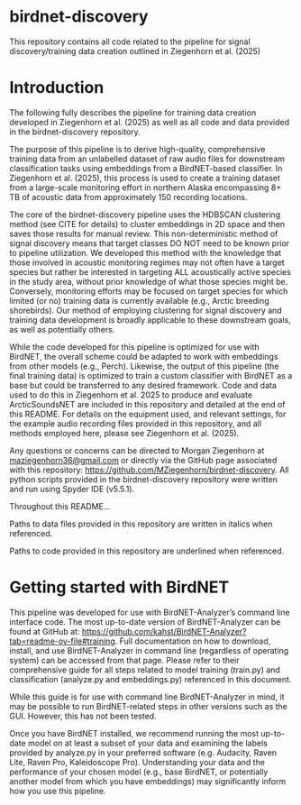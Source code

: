 # birdnet-discovery
This repository contains all code related to the pipeline for signal discovery/training data creation outlined in Ziegenhorn et al. (2025) 


# Introduction

The following fully describes the pipeline for training data creation developed in Ziegenhorn et al. (2025) as well as all code and data provided in the birdnet-discovery repository. 

The purpose of this pipeline is to derive high-quality, comprehensive training data from an unlabelled dataset of raw audio files for downstream classification tasks using embeddings from a BirdNET-based classifier. In Ziegenhorn et al. (2025), this process is used to create a training dataset from a large-scale monitoring effort in northern Alaska encompassing 8+ TB of acoustic data from approximately 150 recording locations. 

The core of the birdnet-discovery pipeline uses the HDBSCAN clustering method (see CITE for details) to cluster embeddings in 2D space and then saves those results for manual review. This non-deterministic method of signal discovery means that target classes DO NOT need to be known prior to pipeline utilization. We developed this method with the knowledge that those involved in acoustic monitoring regimes may not often have a target species but rather be interested in targeting ALL acoustically active species in the study area, without prior knowledge of what those species might be. Conversely, monitoring efforts may be focused on target species for which limited (or no) training data is currently available (e.g., Arctic breeding shorebirds). Our method of employing clustering for signal discovery and training data development is broadly applicable to these downstream goals, as well as potentially others.

While the code developed for this pipeline is optimized for use with BirdNET, the overall scheme could be adapted to work with embeddings from other models (e.g., Perch). Likewise, the output of this pipeline (the final training data) is optimized to train a custom classifier with BirdNET as a base but could be transferred to any desired framework. Code and data used to do this in Ziegenhorn et al. 2025 to produce and evaluate ArcticSoundsNET are included in this repository and detailed at the end of this README. For details on the equipment used, and relevant settings, for the example audio recording files provided in this repository, and all methods employed here, please see Ziegenhorn et al. (2025). 

Any questions or concerns can be directed to Morgan Ziegenhorn at maziegenhorn36@gmail.com or directly via the GitHub page associated with this repository: https://github.com/MZiegenhorn/birdnet-discovery. All python scripts provided in the birdnet-discovery repository were written and run using Spyder IDE (v5.5.1). 

Throughout this README…

Paths to data files provided in this repository are written in italics when referenced. 

Paths to code provided in this repository are underlined when referenced. 


# Getting started with BirdNET

This pipeline was developed for use with BirdNET-Analyzer’s command line interface code. The most up-to-date version of BirdNET-Analyzer can be found at GitHub at: https://github.com/kahst/BirdNET-Analyzer?tab=readme-ov-file#training. Full documentation on how to download, install, and use BirdNET-Analyzer in command line (regardless of operating system) can be accessed from that page. Please refer to their comprehensive guide for all steps related to model training (train.py) and classification (analyze.py and embeddings.py) referenced in this document. 

While this guide is for use with command line BirdNET-Analyzer in mind, it may be possible to run BirdNET-related steps in other versions such as the GUI. However, this has not been tested. 

Once you have BirdNET installed, we recommend running the most up-to-date model on at least a subset of your data and examining the labels provided by analyze.py in your preferred software (e.g. Audacity, Raven Lite, Raven Pro, Kaleidoscope Pro). Understanding your data and the performance of your chosen model (e.g., base BirdNET, or potentially another model from which you have embeddings) may significantly inform how you use this pipeline.

